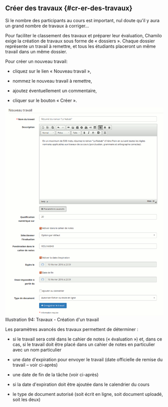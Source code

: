 ## Créer des travaux {#cr-er-des-travaux}

Si le nombre des participants au cours est important, nul doute qu&#039;il y aura un grand nombre de travaux à corriger...

Pour faciliter le classement des travaux et préparer leur évaluation, Chamilo exige la création de travaux sous forme de « dossiers ». Chaque dossier représente un travail à remettre, et tous les étudiants placeront un même travail dans un même dossier.

Pour créer un nouveau travail:

*   cliquez sur le lien « Nouveau travail »,

*   nommez le nouveau travail à remettre,

*   ajoutez éventuellement un commentaire,

*   cliquer sur le bouton « Créer ».

![](../assets/image148.png)Illustration 94: Travaux - Création d&#039;un travail

Les paramètres avancés des travaux permettent de déterminer :

*   si le travail sera coté dans le cahier de notes (« évaluation ») et, dans ce cas, si le travail doit être placé dans un cahier de notes en particulier avec un nom particulier

*   une date d&#039;expiration pour envoyer le travail (date officielle de remise du travail – voir ci-après)

*   une date de fin de la tâche (voir ci-après)

*   si la date d&#039;expiration doit être ajoutée dans le calendrier du cours

*   le type de document autorisé (soit écrit en ligne, soit document uploadé, soit les deux)